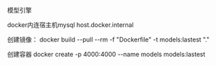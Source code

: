 模型引擎

docker内连宿主机mysql host.docker.internal

创建镜像：
docker build --pull --rm -f "Dockerfile" -t models:lastest "."

创建容器
docker create -p 4000:4000  --name models  models:lastest